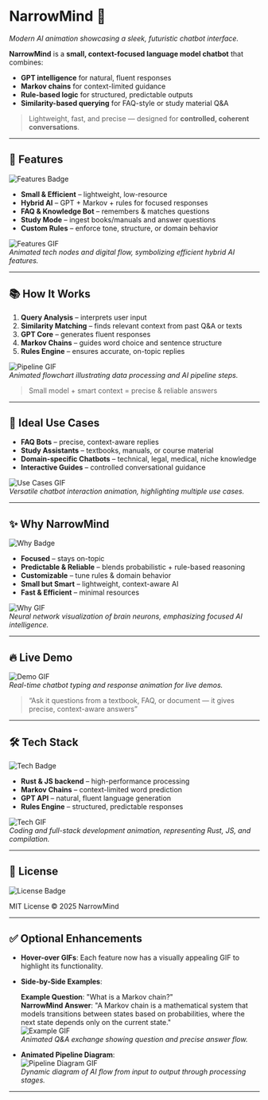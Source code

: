 # NarrowMind 🤖

*Modern AI animation showcasing a sleek, futuristic chatbot interface.*

**NarrowMind** is a **small, context-focused language model chatbot** that combines:

- **GPT intelligence** for natural, fluent responses
- **Markov chains** for context-limited guidance
- **Rule-based logic** for structured, predictable outputs
- **Similarity-based querying** for FAQ-style or study material Q&A

> Lightweight, fast, and precise — designed for **controlled, coherent conversations**.

---

## 🌟 Features

![Features Badge](https://img.shields.io/badge/Features-Context%2C%20Lite%2C%20Smart-blue)

- **Small & Efficient** – lightweight, low-resource
- **Hybrid AI** – GPT + Markov + rules for focused responses
- **FAQ & Knowledge Bot** – remembers & matches questions
- **Study Mode** – ingest books/manuals and answer questions
- **Custom Rules** – enforce tone, structure, or domain behavior

![Features GIF](https://media.giphy.com/media/l3mZnuz4coJp8EBBm/giphy.gif)  
*Animated tech nodes and digital flow, symbolizing efficient hybrid AI features.*

---

## 📚 How It Works

1. **Query Analysis** – interprets user input
2. **Similarity Matching** – finds relevant context from past Q&A or texts
3. **GPT Core** – generates fluent responses
4. **Markov Chains** – guides word choice and sentence structure
5. **Rules Engine** – ensures accurate, on-topic replies

![Pipeline GIF](https://media.giphy.com/media/26ufm1wKhVqTx75zG/giphy.gif)  
*Animated flowchart illustrating data processing and AI pipeline steps.*

> Small model + smart context = precise & reliable answers

---

## 🎯 Ideal Use Cases

- **FAQ Bots** – precise, context-aware replies
- **Study Assistants** – textbooks, manuals, or course material
- **Domain-specific Chatbots** – technical, legal, medical, niche knowledge
- **Interactive Guides** – controlled conversational guidance

![Use Cases GIF](https://media.giphy.com/media/3o6Zta4k8bP4kJqX2w/giphy.gif)  
*Versatile chatbot interaction animation, highlighting multiple use cases.*

---

## ✨ Why NarrowMind

![Why Badge](https://img.shields.io/badge/Why-Focused%2CPredictable%2CLightweight-green)

- **Focused** – stays on-topic
- **Predictable & Reliable** – blends probabilistic + rule-based reasoning
- **Customizable** – tune rules & domain behavior
- **Small but Smart** – lightweight, context-aware AI
- **Fast & Efficient** – minimal resources

![Why GIF](https://media.giphy.com/media/9N2UvCx7wXLnG/giphy.gif)  
*Neural network visualization of brain neurons, emphasizing focused AI intelligence.*

---

## 🔥 Live Demo

![Demo GIF](https://media.giphy.com/media/Z3epCn2T1JKDlld8LE/giphy.gif)  
*Real-time chatbot typing and response animation for live demos.*

> “Ask it questions from a textbook, FAQ, or document — it gives precise, context-aware answers”

---

## 🛠️ Tech Stack

![Tech Badge](https://img.shields.io/badge/Tech-Rust%2CJS%2CGPT%2CMarkov%2CRules-blue)

- **Rust & JS backend** – high-performance processing
- **Markov Chains** – context-limited word prediction
- **GPT API** – natural, fluent language generation
- **Rules Engine** – structured, predictable responses

![Tech GIF](https://media.giphy.com/media/kyp0k7WuLz79is0azg/giphy.gif)  
*Coding and full-stack development animation, representing Rust, JS, and compilation.*

---

## 📄 License

![License Badge](https://img.shields.io/badge/License-MIT-orange)

MIT License © 2025 NarrowMind

---

## ✅ Optional Enhancements

- **Hover-over GIFs**: Each feature now has a visually appealing GIF to highlight its functionality.
- **Side-by-Side Examples**:

  **Example Question**: "What is a Markov chain?"  
  **NarrowMind Answer**: "A Markov chain is a mathematical system that models transitions between states based on probabilities, where the next state depends only on the current state."  
  ![Example GIF](https://media.giphy.com/media/26tPplGWjN0xLybiU/giphy.gif)  
  *Animated Q&A exchange showing question and precise answer flow.*

- **Animated Pipeline Diagram**:  
  ![Pipeline Diagram GIF](https://media.giphy.com/media/l0MYC0LdjMM6x5nUps/giphy.gif)  
  *Dynamic diagram of AI flow from input to output through processing stages.*

---
